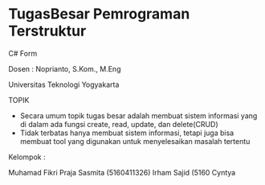 # TugasBesar Pemrograman Terstruktur
C# Form

Dosen : Noprianto, S.Kom., M.Eng

Universitas Teknologi Yogyakarta

TOPIK

- Secara umum topik tugas besar adalah membuat sistem informasi yang di dalam ada fungsi create, read, update, dan delete(CRUD)
- Tidak terbatas hanya membuat sistem informasi, tetapi juga bisa membuat tool yang digunakan untuk menyelesaikan masalah tertentu


Kelompok :

Muhamad Fikri Praja Sasmita (5160411326)
Irham Sajid (5160
Cyntya
